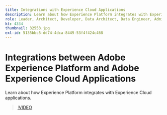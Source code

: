 ```yaml
---
title: Integrations with Experience Cloud Applications
description: Learn about how Experience Platform integrates with Experience Cloud applications.
role: Leader, Architect, Developer, Data Architect, Data Engineer, Admin, User
kt: 4334
thumbnail: 32553.jpg
exl-id: 5135bbc5-dd74-4dca-8449-53f4f424c468
---
```

# Integrations between Adobe Experience Platform and Adobe Experience Cloud Applications

Learn about how Experience Platform integrates with Experience Cloud applications.

>[!VIDEO](https://video.tv.adobe.com/v/32553?quality=12&learn=on)


